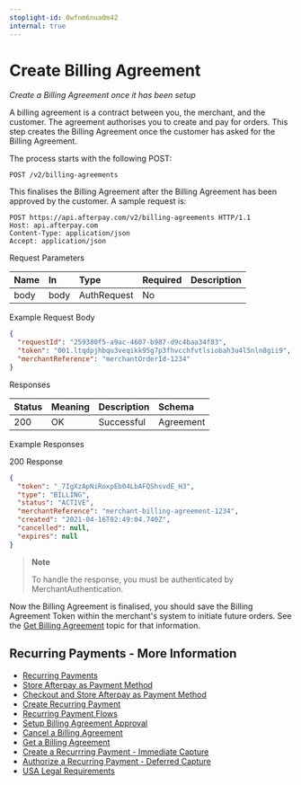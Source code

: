 ```yaml
---
stoplight-id: 0wfnm6nua0m42
internal: true
---
```


# Create Billing Agreement

_Create a Billing Agreement once it has been setup_

A billing agreement is a contract between you, the merchant, and the customer. The agreement authorises you to create and pay for orders. This step creates the Billing Agreement once the customer has asked for the Billing Agreement.

The process starts with the following POST:

`POST /v2/billing-agreements`

This finalises the Billing Agreement after the Billing Agreement has been approved by the customer. A sample request is:

```http
POST https://api.afterpay.com/v2/billing-agreements HTTP/1.1
Host: api.afterpay.com
Content-Type: application/json
Accept: application/json
```

Request Parameters

| Name | In   | Type        | Required | Description |
| :--- | :--- | :---------- | :------- | :---------- |
| body | body | AuthRequest | No       |             |

Example Request Body

```json
{
  "requestId": "259380f5-a9ac-4607-b987-d9c4baa34f83",
  "token": "001.ltqdpjhbqu3veqikk95g7p3fhvcchfvtlsiobah3u4l5nln8gii9",
  "merchantReference": "merchantOrderId-1234"
}
```

Responses

| Status | Meaning | Description | Schema    |
| :----- | :------ | :---------- | :-------- |
| 200    | OK      | Successful  | Agreement |

Example Responses

200 Response

```json
{
  "token": "_7IgXzApNiRoxpEb04LbAFQShsvdE_H3",
  "type": "BILLING",
  "status": "ACTIVE",
  "merchantReference": "merchant-billing-agreement-1234",
  "created": "2021-04-16T02:49:04.740Z",
  "cancelled": null,
  "expires": null
}
```

<!-- theme: info -->

> **Note**
>
> To handle the response, you must be authenticated by MerchantAuthentication.

Now the Billing Agreement is finalised, you should save the Billing Agreement Token within the merchant's system to initiate future orders. See the [Get Billing Agreement](Get-Billing-Agreement.md) topic for that information.

## Recurring Payments - More Information

- [Recurring Payments](Recurring-Payments.md)
- [Store Afterpay as Payment Method](Store-Afterpay-as-Payment-Method.md)
- [Checkout and Store Afterpay as Payment Method](Checkout-and-Store-Afterpay-as-Payment-Method.md)
- [Create Recurring Payment](Create-Recurring-Payment.md)
- [Recurring Payment Flows](Recurring-Payments-Flows.md)
- [Setup Billing Agreement Approval](Setup-Billing-Agreement-Approval.md)
- [Cancel a Billing Agreement](Cancel-Billing-Agreement.md)
- [Get a Billing Agreement](Get-Billing-Agreement.md)
- [Create a Recurrring Payment - Immediate Capture](Create-Recurring-Payment-ic.md)
- [Authorize a Recurring Payment - Deferred Capture](Authorize-Recurring-Payment-dc.md)
- [USA Legal Requirements](USA-Legal-Requirements.md)
